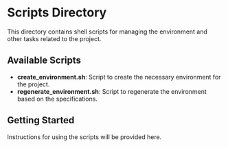# Scripts Directory

This directory contains shell scripts for managing the environment and other tasks related to the project.

## Available Scripts

- **create_environment.sh**: Script to create the necessary environment for the project.
- **regenerate_environment.sh**: Script to regenerate the environment based on the specifications.

## Getting Started

Instructions for using the scripts will be provided here.
